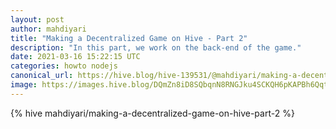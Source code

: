 ```yaml
---
layout: post
author: mahdiyari
title: "Making a Decentralized Game on Hive - Part 2"
description: "In this part, we work on the back-end of the game."
date: 2021-03-16 15:22:15 UTC
categories: howto nodejs
canonical_url: https://hive.blog/hive-139531/@mahdiyari/making-a-decentralized-game-on-hive-part-2
image: https://images.hive.blog/DQmZn8iD8SQbqnN8RNGJku4SCKQH6pKAPBh6QqtBrby1mAN/code-944499_1280.jpg
---
```

{% hive mahdiyari/making-a-decentralized-game-on-hive-part-2 %}
